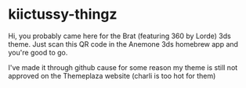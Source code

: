 # kiictussy-thingz
Hi, you probably came here for the Brat (featuring 360 by Lorde) 3ds theme. Just scan this QR code in the Anemone 3ds homebrew app and you're good to go.

I've made it through github cause for some reason my theme is still not approved on the Themeplaza website (charli is too hot for them)
